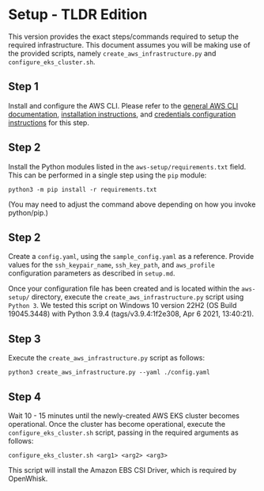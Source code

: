 # Setup - TLDR Edition

This version provides the exact steps/commands required to setup the required infrastructure. This document assumes you will be making use of the provided scripts, namely `create_aws_infrastructure.py` and `configure_eks_cluster.sh`. 

## Step 1

Install and configure the AWS CLI. Please refer to the [general AWS CLI documentation](https://aws.amazon.com/cli/), [installation instructions](https://docs.aws.amazon.com/cli/latest/userguide/getting-started-install.html), and [credentials configuration instructions](https://docs.aws.amazon.com/cli/latest/userguide/cli-chap-configure.html) for this step.

## Step 2

Install the Python modules listed in the `aws-setup/requirements.txt` field. This can be performed in a single step using the `pip` module:

```
python3 -m pip install -r requirements.txt
```

(You may need to adjust the command above depending on how you invoke python/pip.)

## Step 2

Create a `config.yaml`, using the `sample_config.yaml` as a reference. Provide values for the `ssh_keypair_name`, `ssh_key_path`, and `aws_profile` configuration parameters as described in `setup.md`. 

Once your configuration file has been created and is located within the `aws-setup/` directory, execute the `create_aws_infrastructure.py` script using `Python 3`. We tested this script on Windows 10 version 22H2 (OS Build 19045.3448) with Python 3.9.4 (tags/v3.9.4:1f2e308, Apr  6 2021, 13:40:21).

## Step 3

Execute the `create_aws_infrastructure.py` script as follows:

```
python3 create_aws_infrastructure.py --yaml ./config.yaml
```

## Step 4 

Wait 10 - 15 minutes until the newly-created AWS EKS cluster becomes operational. Once the cluster has become operational, execute the `configure_eks_cluster.sh` script, passing in the required arguments as follows:

```
configure_eks_cluster.sh <arg1> <arg2> <arg3>
```

This script will install the Amazon EBS CSI Driver, which is required by OpenWhisk.